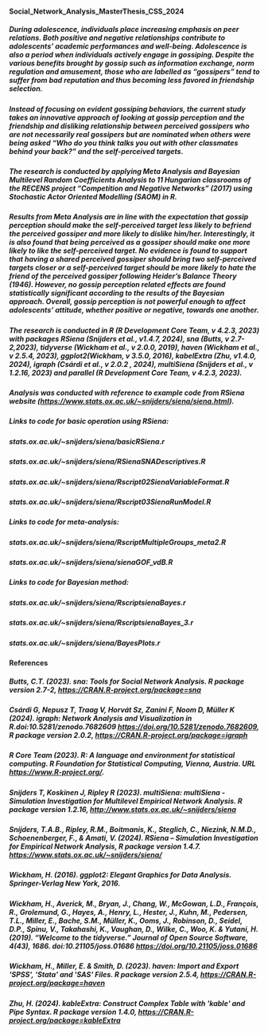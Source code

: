 #### Social_Network_Analysis_MasterThesis_CSS_2024

##### During adolescence, individuals place increasing emphasis on peer relations. Both positive and negative relationships contribute to adolescents’ academic performances and well-being. Adolescence is also a period when individuals actively engage in gossiping. Despite the various benefits brought by gossip such as information exchange, norm regulation and amusement, those who are labelled as “gossipers” tend to suffer from bad reputation and thus becoming less favored in friendship selection. 

##### Instead of focusing on evident gossiping behaviors, the current study takes an innovative approach of looking at gossip perception and the friendship and disliking relationship between perceived gossipers who are not necessarily real gossipers but are nominated when others were being asked “Who do you think talks you out with other classmates behind your back?” and the self-perceived targets. 

##### The research is conducted by applying Meta Analysis and Bayesian Multilevel Random Coefficients Analysis to 11 Hungarian classrooms of the RECENS project “Competition and Negative Networks” (2017) using Stochastic Actor Oriented Modelling (SAOM) in R. 

##### Results from Meta Analysis are in line with the expectation that gossip perception should make the self-perceived target less likely to befriend the perceived gossiper and more likely to dislike him/her. Interestingly, it is also found that being perceived as a gossiper should make one more likely to like the self-perceived target. No evidence is found to support that having a shared perceived gossiper should bring two self-perceived targets closer or a self-perceived target should be more likely to hate the friend of the perceived gossiper following Heider’s Balance Theory (1946). However, no gossip perception related effects are found statistically significant according to the results of the Bayesian approach. Overall, gossip perception is not powerful enough to affect adolescents’ attitude, whether positive or negative, towards one another.

##### The research is conducted in R (R Development Core Team, v 4.2.3, 2023) with packages RSiena (Snijders et al., v1.4.7, 2024), sna (Butts, v 2.7-2,2023), tidyverse (Wickham et al., v 2.0.0, 2019), haven (Wickham et al., v 2.5.4, 2023), ggplot2(Wickham, v 3.5.0, 2016), kabelExtra (Zhu, v1.4.0, 2024), igraph (Csárdi et al., v 2.0.2 , 2024), multiSiena (Snijders et al., v 1.2.16, 2023) and parallel (R Development Core Team, v 4.2.3, 2023).

##### Analysis was conducted with reference to example code from RSiena website (https://www.stats.ox.ac.uk/~snijders/siena/siena.html). 

##### Links to code for basic operation using RSiena:
##### stats.ox.ac.uk/~snijders/siena/basicRSiena.r
##### stats.ox.ac.uk/~snijders/siena/RSienaSNADescriptives.R
##### stats.ox.ac.uk/~snijders/siena/Rscript02SienaVariableFormat.R
##### stats.ox.ac.uk/~snijders/siena/Rscript03SienaRunModel.R

##### Links to code for meta-analysis:
##### stats.ox.ac.uk/~snijders/siena/RscriptMultipleGroups_meta2.R
##### stats.ox.ac.uk/~snijders/siena/sienaGOF_vdB.R

##### Links to code for Bayesian method:
##### stats.ox.ac.uk/~snijders/siena/RscriptsienaBayes.r
##### stats.ox.ac.uk/~snijders/siena/RscriptsienaBayes_3.r
##### stats.ox.ac.uk/~snijders/siena/BayesPlots.r

#### References
##### Butts, C.T. (2023). sna: Tools for Social Network Analysis. R package version 2.7-2, https://CRAN.R-project.org/package=sna
##### Csárdi G, Nepusz T, Traag V, Horvát Sz, Zanini F, Noom D, Müller K (2024). igraph: Network Analysis and Visualization in R.doi:10.5281/zenodo.7682609 <https://doi.org/10.5281/zenodo.7682609>, R package version 2.0.2, https://CRAN.R-project.org/package=igraph
##### R Core Team (2023). R: A language and environment for statistical computing. R Foundation for Statistical Computing, Vienna, Austria. URL https://www.R-project.org/.
##### Snijders T, Koskinen J, Ripley R (2023). multiSiena: multiSiena -Simulation Investigation for Multilevel Empirical Network Analysis. R package version 1.2.16, http://www.stats.ox.ac.uk/~snijders/siena
##### Snijders, T.A.B., Ripley, R.M., Boitmanis, K., Steglich, C., Niezink, N.M.D., Schoenenberger, F., & Amati, V. (2024). RSiena – Simulation Investigation for Empirical Network Analysis, R package version 1.4.7. https://www.stats.ox.ac.uk/~snijders/siena/
##### Wickham, H. (2016). ggplot2: Elegant Graphics for Data Analysis. Springer-Verlag New York, 2016.
##### Wickham, H., Averick, M., Bryan, J., Chang, W., McGowan, L.D., François, R., Grolemund, G., Hayes, A., Henry, L., Hester, J., Kuhn, M., Pedersen, T.L., Miller, E., Bache, S.M., Müller, K., Ooms, J., Robinson, D., Seidel, D.P., Spinu, V., Takahashi, K., Vaughan, D., Wilke, C., Woo, K. & Yutani, H. (2019). “Welcome to the tidyverse.” _Journal of Open Source Software_, *4*(43), 1686. doi:10.21105/joss.01686 https://doi.org/10.21105/joss.01686
##### Wickham, H., Miller, E. & Smith, D. (2023). haven: Import and Export 'SPSS', 'Stata' and 'SAS' Files. R package version 2.5.4, https://CRAN.R-project.org/package=haven
##### Zhu, H. (2024). kableExtra: Construct Complex Table with 'kable' and Pipe Syntax. R package version 1.4.0, https://CRAN.R-project.org/package=kableExtra

